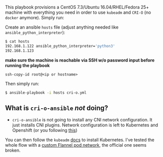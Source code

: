 This playbook provisions a CentOS 7.3/Ubuntu 16.04/RHEL/Fedora 25+ machine with everything you need in order to
use `kubeadm` and `CRI-O` (no `docker` anymore). Simply run:

Create an ansible `hosts` file (adjust anything needed like `ansible_python_interpreter`):
```sh
$ cat hosts
192.168.1.122 ansible_python_interpreter='python3'
192.168.1.123
```

**make sure the machine is reachable via SSH w/o password input before running the playbook**

```
ssh-copy-id root@<ip or hostname>
```

Then simply run:

```sh
$ ansible-playbook -i hosts cri-o.yml
```

What is `cri-o-ansible` _not_ doing?
-

- `cri-o-ansible` is not going to install any CNI network configuration. It just installs CNI plugins. Network configuration is left to Kubernetes and Openshift (or you following [this](https://github.com/kubernetes-incubator/cri-o/blob/master/contrib/cni/README.md))


You can then follow the `kubeadm` [docs](https://kubernetes.io/docs/getting-started-guides/kubeadm/) to install Kubernetes. I've tested the whole flow with a [custom Flannel pod network](https://gist.githubusercontent.com/sameo/cf92f65ae54a87807ed294f3de658bcf/raw/95d9a66a2268b779dbb25988541136d1ed2fbfe2/flannel.yaml), the official one seems broken.
